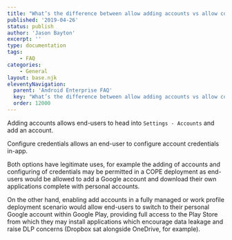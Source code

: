 ```yaml
---
title: "What’s the difference between allow adding accounts vs allow configure credentials?"
published: '2019-04-26'
status: publish
author: 'Jason Bayton'
excerpt: ''
type: documentation
tags: 
    - FAQ
categories:
    - General
layout: base.njk
eleventyNavigation:
  parent: 'Android Enterprise FAQ'
  key: "What’s the difference between allow adding accounts vs allow configure credentials?"
  order: 12000
--- 
```

Adding accounts allows end-users to head into `Settings - Accounts` and add an account.

Configure credentials allows an end-user to configure account credentials in-app.

Both options have legitimate uses, for example the adding of accounts and configuring of credentials may be permitted in a COPE deployment as end-users would be allowed to add a Google account and download their own applications complete with personal accounts.

On the other hand, enabling add accounts in a fully managed or work profile deployment scenario would allow end-users to switch to their personal Google account within Google Play, providing full access to the Play Store from which they may install applications which encourage data leakage and raise DLP concerns (Dropbox sat alongside OneDrive, for example).

